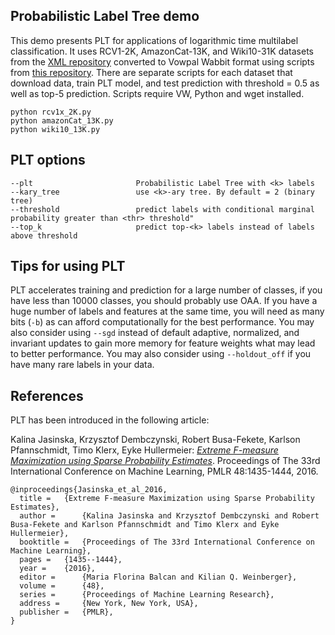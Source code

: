 Probabilistic Label Tree demo
-------------------------------

This demo presents PLT for applications of logarithmic time multilabel classification.
It uses RCV1-2K, AmazonCat-13K, and Wiki10-31K datasets from the [XML repository](http://manikvarma.org/downloads/XC/XMLRepository.html) 
converted to Vowpal Wabbit format using scripts from [this repository](https://github.com/mwydmuch/datasets4vw).
There are separate scripts for each dataset that download data, train PLT model, and test prediction with threshold = 0.5 as well as top-5 prediction. 
Scripts require VW, Python and wget installed.

```
python rcv1x_2K.py
python amazonCat_13K.py
python wiki10_13K.py
```

## PLT options
```
--plt                       Probabilistic Label Tree with <k> labels
--kary_tree                 use <k>-ary tree. By default = 2 (binary tree)
--threshold                 predict labels with conditional marginal probability greater than <thr> threshold"     
--top_k                     predict top-<k> labels instead of labels above threshold                 
```

## Tips for using PLT
PLT accelerates training and prediction for a large number of classes, 
if you have less than 10000 classes, you should probably use OAA.
If you have a huge number of labels and features at the same time, 
you will need as many bits (`-b`) as can afford computationally for the best performance.
You may also consider using `--sgd` instead of default adaptive, normalized, and invariant updates to 
gain more memory for feature weights what may lead to better performance.
You may also consider using `--holdout_off` if you have many rare labels in your data. 

## References

PLT has been introduced in the following article:

Kalina Jasinska, Krzysztof Dembczynski, Robert Busa-Fekete, Karlson Pfannschmidt, Timo Klerx, Eyke Hullermeier:
[*Extreme F-measure Maximization using Sparse Probability Estimates*](http://proceedings.mlr.press/v48/jasinska16.html).
Proceedings of The 33rd International Conference on Machine Learning, PMLR 48:1435-1444, 2016.

```
@inproceedings{Jasinska_et_al_2016,
  title =   {Extreme F-measure Maximization using Sparse Probability Estimates},
  author =      {Kalina Jasinska and Krzysztof Dembczynski and Robert Busa-Fekete and Karlson Pfannschmidt and Timo Klerx and Eyke Hullermeier},
  booktitle =   {Proceedings of The 33rd International Conference on Machine Learning},
  pages =   {1435--1444},
  year =    {2016},
  editor =      {Maria Florina Balcan and Kilian Q. Weinberger},
  volume =      {48},
  series =      {Proceedings of Machine Learning Research},
  address =     {New York, New York, USA},
  publisher =   {PMLR},
}
```